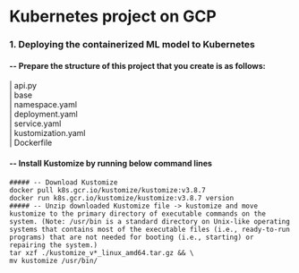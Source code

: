 # Kubernetes project on GCP

### 1. Deploying the containerized ML model to Kubernetes
#### -- Prepare the structure of this project that you create is as follows:

| api.py <br/>
| base <br/>
      | namespace.yaml <br/>
      | deployment.yaml <br/>
      | service.yaml <br/>
      | kustomization.yaml <br/>
| Dockerfile <br/>

#### -- Install Kustomize by running below command lines
    ##### -- Download Kustomize
    docker pull k8s.gcr.io/kustomize/kustomize:v3.8.7
    docker run k8s.gcr.io/kustomize/kustomize:v3.8.7 version
    ##### -- Unzip downloaded Kustomize file -> kustomize and move kustomize to the primary directory of executable commands on the system. (Note: /usr/bin is a standard directory on Unix-like operating systems that contains most of the executable files (i.e., ready-to-run programs) that are not needed for booting (i.e., starting) or repairing the system.)
    tar xzf ./kustomize_v*_linux_amd64.tar.gz && \
    mv kustomize /usr/bin/
